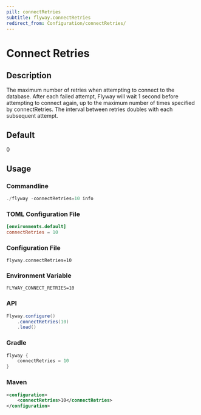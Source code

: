 ```yaml
---
pill: connectRetries
subtitle: flyway.connectRetries
redirect_from: Configuration/connectRetries/
---
```


# Connect Retries

## Description
The maximum number of retries when attempting to connect to the database. After each failed attempt, Flyway will wait 1 second before attempting to connect again, up to the maximum number of times specified by connectRetries. The interval between retries doubles with each subsequent attempt.

## Default
0

## Usage

### Commandline
```powershell
./flyway -connectRetries=10 info
```

### TOML Configuration File
```toml
[environments.default]
connectRetries = 10
```

### Configuration File
```properties
flyway.connectRetries=10
```

### Environment Variable
```properties
FLYWAY_CONNECT_RETRIES=10
```

### API
```java
Flyway.configure()
    .connectRetries(10)
    .load()
```

### Gradle
```groovy
flyway {
    connectRetries = 10
}
```

### Maven
```xml
<configuration>
    <connectRetries>10</connectRetries>
</configuration>
```
